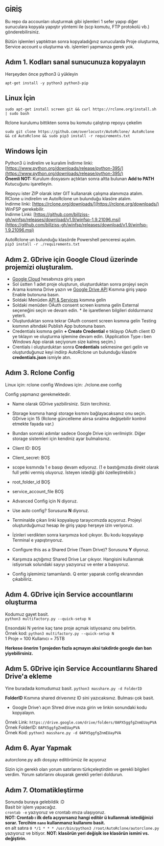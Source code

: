 GİRİŞ
---------------------------------

Bu repo da accounları oluşturmak gibi işlemleri 1 sefer yapıp diğer sunuculara kopyala yapıştır yöntemi ile (scp komutu, FTP protokolü vb.) gönderebilirsiniz.

Bütün işlemleri yaptıktran sonra kopyaladığınız sunucularda Proje oluşturma, Service account u oluşturma vb. işlemleri yapmanıza gerek yok.

Adım 1. Kodları sanal sunucunuza kopyalayın
---------------------------------
 Herşeyden önce python3 ü yükleyin
 ```
 apt-get install -y python3 python3-pip
 ```

**Linux İçin**
---------------------------------
 ```
 sudo apt-get install screen git && curl https://rclone.org/install.sh | sudo bash
 ```
 Rclone kurulumu bittikten sonra bu komutu çalıştırıp repoyu çekelim
 ```
 sudo git clone https://github.com/overlocustr/AutoRclone/ AutoRclone && cd AutoRclone && sudo pip3 install -r requirements.txt
 ```
**Windows İçin**
---------------------------------
 Python3 ü indirelim ve kuralım
 İndirme linki: [https://www.python.org/downloads/release/python-395/](https://www.python.org/downloads/release/python-395/)<br />
 **Önemli NOT:** Kurulum dosyasını açtıktan sonra altta bulunan **Add to PATH** Kutucuğunu işaretleyin.
 
 Repoyu ister ZIP olarak ister GIT kullanarak çalışma alanımıza atalım.<br />
 RClone u indirelim ve AutoRclone un bulunduğu klasöre atalım.<br />
 İndirme linki: [https://rclone.org/downloads/](https://rclone.org/downloads/)<br />
 WinFSP gerekebilir.<br />
 İndirme Linki: [https://github.com/billziss-gh/winfsp/releases/download/v1.9/winfsp-1.9.21096.msi](https://github.com/billziss-gh/winfsp/releases/download/v1.9/winfsp-1.9.21096.msi)<br />
 
 AutoRclone un bulunduğu klasörde Powershell penceresi açalım.<br />
 `pip3 install -r ./requirements.txt`

Adım 2. GDrive için Google Cloud üzerinde projemizi oluşturalım.
 ---------------------------------
 * [Google Cloud](https://console.cloud.google.com/) hesabınıza giriş yapın
 * Sol üstten 1 adet proje oluşturun, oluştuırduktan sonra projeyi seçin
 * Arama kısmına Drive yazın ve [Google Drive API](https://console.cloud.google.com/marketplace/product/google/drive.googleapis.com) Kısmına giriş yapıp Enable butonuna  basın.
 * Soldaki Menüden [API & Services](https://console.cloud.google.com/apis/dashboard) kısmına gelin
 * Soldaki menüden OAuth consent screen kısmına gelin External seçeneğini seçin ve devam edin. * ile işaretlenen bilgileri doldurmanız yeterli.
 * Oluşturduktan sonra tekrar OAuth consent screen kısmına gelin Testing kısmının altındaki Publish App butonuna basın.
 * Credentials kısmına gelin **+ Create Credential** e tıklayıp OAuth client ID ye tıklayın ve oluşturma işlemine devam edin. (Application Type ı ben Windows App olarak  seçiyorum size kalmış seçim.)
 * Crentials i oluşturduktan sonra **Credentials** sekmesine geri gelin ve oluşturduğunuz keyi indiirp AutoRclone un bulunduğu klasöre **credentials.json** ismiyle atın.

Adım 3. Rclone Config
 ---------------------------------
 
 Linux için: rclone config
 Windows için: ./rclone.exe config
 
 Config yapmanız gerekmektedir.
 
 * Name olarak GDrive yazbilirsiniz. Sizin tercihiniz.
 * Storage kısmına hangi storage kısmını bağlayacaksanız onu seçin. GDrive için 15 (Rclone güncelleme alırsa sıralma değişebilir kontrol etmekte fayada var.)
 
 
 * Bundan sonraki adımlar sadece Google Drive için verilmiştir. Diğer storage sistemleri için kendiniz ayar bulmalısınız.
 
 * Client ID: BOŞ
 * Client_secret: BOŞ
 * scope kısmında 1 e basıp devam ediyoruz. (1 e bastığımızda direkt olarak full yetki vermiş oluyoruz. İsteyen istediği gibi özelleştirebilir.)
 * root_folder_id BOŞ
 * service_account_file BOŞ
 * Advanced Config için N diyoruz.
 * Use auto config? Sorusuna **N** diyoruz.
 * Terminalde çıkan linki kopyalayıp tarayıcımızda açıyoruz. Projeyi oluşturduğumuz hesap ile giriş yapıp herşeye izin veriyoruz.
 * İzinleri verdikten sonra karşımıza kod çıkıyor. Bu kodu kopyalayıp Terminal e yapıştırıyoruz.
 * Configure this as a Shared Drive (Team Drive)? Sorusuna **Y** diyoruz.
 * Karşımıza açtığımız Shared Drive Lar çıkıyor. Hangisini kullanmak istiyorsak solundaki sayıyı yazıyoruz ve enter a basıyoruz.
 * Config işlemimiz tamamlandı. Q enter yaparak config ekranından çıkabiliriz.
 
 
Adım 4. GDrive için Service accountlarını oluşturma
---------------------------------
 
 Kodumuz gayet basit.<br />
 `python3 multifactory.py --quick-setup N`<br />
 
 Ensondaki N yerine kaç tane proje açmak istiyosanız onu belirtin.<br />
 Örnek kod:  `python3 multifactory.py --quick-setup N`<br />
 1 Proje = 100 Kullanıcı = 75TB<br />
 
 **Herkese önerim 1 projeden fazla açmayın aksi takdirde google dan ban yiyebilirsiniz.**

Adım 5. GDrive için Service Accountlarını Shared Drive'a ekleme
---------------------------------

 Yine buradada komudumuz basit.
 `python3 masshare.py -d FolderID`
 
 **FolderID** Kısmına shared driveınınz ID sini yazıcaksınız. Bulması çok basit.
 
 * Google Drive'ı açın Shred drive ınıza girin ve linkin sonundaki kodu kopyalayın.
 
 Örnek Link: `https://drive.google.com/drive/folders/0APX5ggfgZnmEUayPVA`<br />
 Örnek FolderID: `0APX5ggfgZnmEUayPVA`<br />
 Örnek Kod: `python3 masshare.py -d 0APX5ggfgZnmEUayPVA`<br />

Adım 6. Ayar Yapmak
---------------------------------
 autorclone.py adlı dosyayı editörümüz ile açıyoruz
 
 Sizin için gereklı olan yorum satırlarını türkçeleştirdim ve gerekli bilgileri verdim. Yorum satırlarını okuyarak gerekli yerleri doldurun.

Adım 7. Otomatikleştirme
---------------------------------

 Sonunda buraya gelebildik :D<br />
 Basit bir işlem yapacağız.<br />
 `crontab -e` yazıyoruz ve crontab ımıza ulaşıyoruz.<br />
 **NOT: Crontab ı ilk defa açıyorsanız hangi editör ü kullanmak istediğinizi sorar. Tercihim `nano` kullanmanız kullanımı basit.**<br />
 en alt satıra `0 */1 * * * /usr/bin/python3 /root/AutoRclone/autorclone.py` yazıyoruz ve bitiyor.
 **NOT: klasörün yeri değişik ise klasörün ismini vs. değiştirin.**
